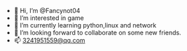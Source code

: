 - 👋 Hi, I’m @Fancynot04
- 👀 I’m interested in game
- 🌱 I’m currently learning python,linux and network
- 💞️ I’m looking forward to collaborate on some new friends.
- 📫 3241951559@qq.com 

<!---
Fancynot04/Fancynot04 is a ✨ special ✨ repository because its `README.md` (this file) appears on your GitHub profile.
You can click the Preview link to take a look at your changes.
--->
